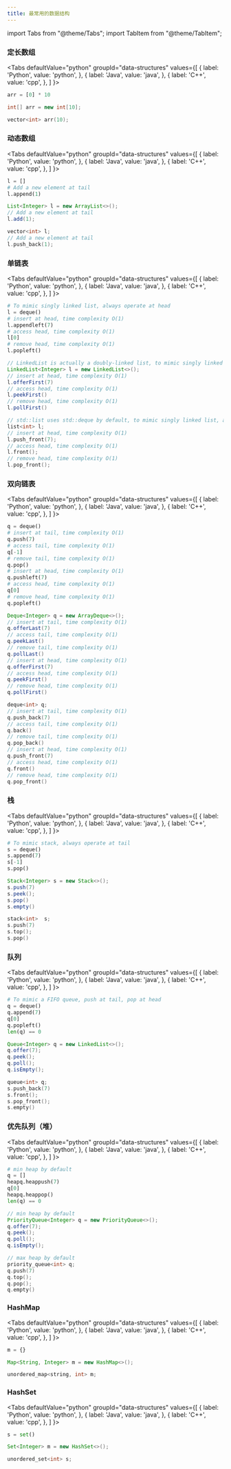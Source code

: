```yaml
---
title: 最常用的数据结构
---
```


import Tabs from "@theme/Tabs";
import TabItem from "@theme/TabItem";

### 定长数组

<Tabs
defaultValue="python"
groupId="data-structures"
values={[
{ label: 'Python', value: 'python', },
{ label: 'Java', value: 'java', },
{ label: 'C++', value: 'cpp', },
]
}>
<TabItem value="python">

```python
arr = [0] * 10
```

</TabItem>
<TabItem value="java">

```java
int[] arr = new int[10];
```

</TabItem>
<TabItem value="cpp">

```cpp
vector<int> arr(10);
```

</TabItem>
</Tabs>

### 动态数组

<Tabs
defaultValue="python"
groupId="data-structures"
values={[
{ label: 'Python', value: 'python', },
{ label: 'Java', value: 'java', },
{ label: 'C++', value: 'cpp', },
]
}>
<TabItem value="python">

```python
l = []
# Add a new element at tail
l.append(1)
```

</TabItem>
<TabItem value="java">

```java
List<Integer> l = new ArrayList<>();
// Add a new element at tail
l.add(1);
```

</TabItem>
<TabItem value="cpp">

```cpp
vector<int> l;
// Add a new element at tail
l.push_back(1);
```

</TabItem>
</Tabs>

### 单链表

<Tabs
defaultValue="python"
groupId="data-structures"
values={[
{ label: 'Python', value: 'python', },
{ label: 'Java', value: 'java', },
{ label: 'C++', value: 'cpp', },
]
}>
<TabItem value="python">

```python
# To mimic singly linked list, always operate at head
l = deque()
# insert at head, time complexity O(1)
l.appendleft(7)
# access head, time complexity O(1)
l[0]
# remove head, time complexity O(1)
l.popleft()
```

</TabItem>
<TabItem value="java">

```java
// LinkedList is actually a doubly-linked list, to mimic singly linked list, always operate at head
LinkedList<Integer> l = new LinkedList<>();
// insert at head, time complexity O(1)
l.offerFirst(7)
// access head, time complexity O(1)
l.peekFirst()
// remove head, time complexity O(1)
l.pollFirst()
```

</TabItem>
<TabItem value="cpp">

```cpp
// std::list uses std::deque by default, to mimic singly linked list, always operate at head
list<int> l;
// insert at head, time complexity O(1)
l.push_front(7);
// access head, time complexity O(1)
l.front();
// remove head, time complexity O(1)
l.pop_front();
```

</TabItem>
</Tabs>

### 双向链表

<Tabs
defaultValue="python"
groupId="data-structures"
values={[
{ label: 'Python', value: 'python', },
{ label: 'Java', value: 'java', },
{ label: 'C++', value: 'cpp', },
]
}>
<TabItem value="python">

```python
q = deque()
# insert at tail, time complexity O(1)
q.push(7)
# access tail, time complexity O(1)
q[-1]
# remove tail, time complexity O(1)
q.pop()
# insert at head, time complexity O(1)
q.pushleft(7)
# access head, time complexity O(1)
q[0]
# remove head, time complexity O(1)
q.popleft()
```

</TabItem>
<TabItem value="java">

```java
Deque<Integer> q = new ArrayDeque<>();
// insert at tail, time complexity O(1)
q.offerLast(7)
// access tail, time complexity O(1)
q.peekLast()
// remove tail, time complexity O(1)
q.pollLast()
// insert at head, time complexity O(1)
q.offerFirst(7)
// access head, time complexity O(1)
q.peekFirst()
// remove head, time complexity O(1)
q.pollFirst()
```

</TabItem>
<TabItem value="cpp">

```cpp
deque<int> q;
// insert at tail, time complexity O(1)
q.push_back(7)
// access tail, time complexity O(1)
q.back()
// remove tail, time complexity O(1)
q.pop_back()
// insert at head, time complexity O(1)
q.push_front(7)
// access head, time complexity O(1)
q.front()
// remove head, time complexity O(1)
q.pop_front()
```

</TabItem>
</Tabs>

### 栈

<Tabs
defaultValue="python"
groupId="data-structures"
values={[
{ label: 'Python', value: 'python', },
{ label: 'Java', value: 'java', },
{ label: 'C++', value: 'cpp', },
]
}>
<TabItem value="python">

```python
# To mimic stack, always operate at tail
s = deque()
s.append(7)
s[-1]
s.pop()
```

</TabItem>
<TabItem value="java">

```java
Stack<Integer> s = new Stack<>();
s.push(7)
s.peek();
s.pop()
s.empty()
```

</TabItem>
<TabItem value="cpp">

```cpp
stack<int>  s;
s.push(7)
s.top();
s.pop()
```

</TabItem>
</Tabs>

### 队列

<Tabs
defaultValue="python"
groupId="data-structures"
values={[
{ label: 'Python', value: 'python', },
{ label: 'Java', value: 'java', },
{ label: 'C++', value: 'cpp', },
]
}>
<TabItem value="python">

```python
# To mimic a FIFO queue, push at tail, pop at head
q = deque()
q.append(7)
q[0]
q.popleft()
len(q) == 0
```

</TabItem>
<TabItem value="java">

```java
Queue<Integer> q = new LinkedList<>();
q.offer(7);
q.peek();
q.poll();
q.isEmpty();
```

</TabItem>
<TabItem value="cpp">

```cpp
queue<int> q;
s.push_back(7)
s.front();
s.pop_front();
s.empty()
```

</TabItem>
</Tabs>

### 优先队列（堆）

<Tabs
defaultValue="python"
groupId="data-structures"
values={[
{ label: 'Python', value: 'python', },
{ label: 'Java', value: 'java', },
{ label: 'C++', value: 'cpp', },
]
}>
<TabItem value="python">

```python
# min heap by default
q = []
heapq.heappush(7)
q[0]
heapq.heappop()
len(q) == 0
```

</TabItem>
<TabItem value="java">

```java
// min heap by default
PriorityQueue<Integer> q = new PriorityQueue<>();
q.offer(7);
q.peek();
q.poll();
q.isEmpty();
```

</TabItem>
<TabItem value="cpp">

```cpp
// max heap by default
priority_queue<int> q;
q.push(7)
q.top();
q.pop();
q.empty()
```

</TabItem>
</Tabs>

### HashMap

<Tabs
defaultValue="python"
groupId="data-structures"
values={[
{ label: 'Python', value: 'python', },
{ label: 'Java', value: 'java', },
{ label: 'C++', value: 'cpp', },
]
}>
<TabItem value="python">

```python
m = {}
```

</TabItem>
<TabItem value="java">

```java
Map<String, Integer> m = new HashMap<>();
```

</TabItem>
<TabItem value="cpp">

```cpp
unordered_map<string, int> m;
```

</TabItem>
</Tabs>

### HashSet

<Tabs
defaultValue="python"
groupId="data-structures"
values={[
{ label: 'Python', value: 'python', },
{ label: 'Java', value: 'java', },
{ label: 'C++', value: 'cpp', },
]
}>
<TabItem value="python">

```python
s = set()
```

</TabItem>
<TabItem value="java">

```java
Set<Integer> m = new HashSet<>();
```

</TabItem>
<TabItem value="cpp">

```cpp
unordered_set<int> s;
```

</TabItem>
</Tabs>
